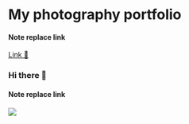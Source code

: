 # My photography portfolio

#### **Note** replace link
<a href='/' target='_blank'>Link 🔗</a>

### Hi there 👋
#### **Note** replace link
![](https://i.giphy.com/GTgpQAVs0xeuMybJMd.gif)
<!--
**moonbyte13/moonbyte13** is a ✨ _special_ ✨ repository because its `README.md` (this file) appears on your GitHub profile.

Here are some ideas to get you started:

- 🔭 I’m currently working on ...
- 🌱 I’m currently learning ...
- 👯 I’m looking to collaborate on ...
- 🤔 I’m looking for help with ...
- 💬 Ask me about ...
- 📫 How to reach me: ...
- 😄 Pronouns: ...
- ⚡ Fun fact: ...
-->

